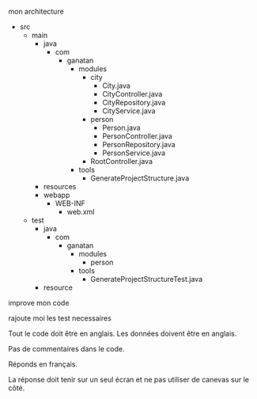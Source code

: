 mon architecture

- src
  - main
    - java
      - com
        - ganatan
          - modules
            - city
              - City.java
              - CityController.java
              - CityRepository.java
              - CityService.java
            - person
              - Person.java
              - PersonController.java
              - PersonRepository.java
              - PersonService.java
            - RootController.java
          - tools
            - GenerateProjectStructure.java
    - resources
    - webapp
      - WEB-INF
        - web.xml
  - test
    - java
      - com
        - ganatan
          - modules
            - person
          - tools
            - GenerateProjectStructureTest.java
    - resource


improve mon code


rajoute moi les test necessaires


Tout le code doit être en anglais.
Les données doivent être en anglais.

Pas de commentaires dans le code.

Réponds en français.

La réponse doit tenir sur un seul écran et ne pas utiliser de canevas sur le côté.

